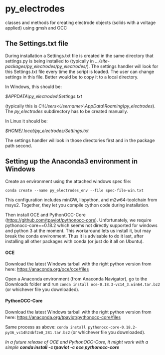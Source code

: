# py_electrodes
classes and methods for creating electrode objects (solids with a voltage applied) using gmsh and OCC

## The Settings.txt file
During installation a Settings.txt file is created in
the same directory that settings.py is being installed to 
(typically in _.../site-packages/py_electrodes/py_electrodes/_). The settings handler 
will look for this Settings.txt file every time the script is loaded. The user can change 
settings in this file. Better would be to copy it to a local directory.

In Windows, this should be:

_$APPDATA\py_electrodes\Settings.txt_ 

(typically this is _C:\Users\<Username>\AppData\Roaming\py_electrodes_). 
The _py_electrodes_ subdirectory has to be created manually.

In Linux it should be:

_$HOME/.local/py_electrodes/Settings.txt_

The settings handler wil look in those directories first and in the package path 
second. 

## Setting up the Anaconda3 environment in Windows
Create an environment using the attached windows spec file:

``conda create --name py_electrodes_env --file spec-file-win.txt``

This configuration includes minGW, libpython, and m2w64-toolchain from msys2. Together, 
they let you compile cython code during installation.

Then install OCE and PythonOCC-Core (https://github.com/tpaviot/pythonocc-core). 
Unfortunately, we require pythonocc-core==0.18.2 which seems not directly supported 
for windows and python 3 at the moment. This workaround lets us install it, 
but may break the conda environment.
Thus it is advisable to do it last, after installing all other packages with conda
(or just do it all on Ubuntu).

#### OCE
Download the latest Windows tarball with the right python version from here: https://anaconda.org/oce/oce/files

Open a Anaconda environment (from Anaconda Navigator), go to the Downloads folder and run
``conda install oce-0.18.3-vc14_3.win64.tar.bz2`` (or whichever file you downloaded).

#### PythonOCC-Core
Download the latest Windows tarball with the right python version from here: https://anaconda.org/tpaviot/pythonocc-core/files

Same process as above: ``conda install pythonocc-core-0.18.2-py36_vc14h24bf2e0_281.tar.bz2`` 
(or whichever file you downloaded).

_In a future release of OCE and PythonOCC-Core, it might work with a simple 
__conda install -c tpaviot -c oce pythonocc-core___